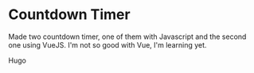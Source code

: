 # Countdown Timer

Made two countdown timer, one of them with Javascript and the second one using VueJS.
I'm not so good with Vue, I'm learning yet.


Hugo
